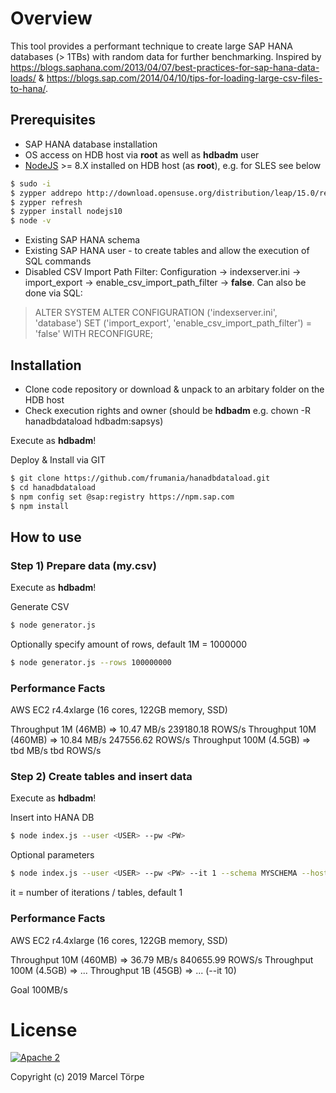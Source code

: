# Overview

This tool provides a performant technique to create large SAP HANA databases (> 1TBs) with random data for further benchmarking.
Inspired by https://blogs.saphana.com/2013/04/07/best-practices-for-sap-hana-data-loads/ & https://blogs.sap.com/2014/04/10/tips-for-loading-large-csv-files-to-hana/.

## Prerequisites

* SAP HANA database installation
* OS access on HDB host via **root** as well as **hdbadm** user
* [NodeJS](https://nodejs.org) >= 8.X installed on HDB host (as **root**), e.g. for SLES see below
```bash
$ sudo -i
$ zypper addrepo http://download.opensuse.org/distribution/leap/15.0/repo/oss/ node10
$ zypper refresh
$ zypper install nodejs10
$ node -v
```
* Existing SAP HANA schema
* Existing SAP HANA user - to create tables and allow the execution of SQL commands
* Disabled CSV Import Path Filter: Configuration -> indexserver.ini -> import_export -> enable_csv_import_path_filter -> **false**. Can also be done via SQL:
> ALTER SYSTEM
> ALTER CONFIGURATION ('indexserver.ini', 'database')
> SET ('import_export', 'enable_csv_import_path_filter') = 'false'
> WITH RECONFIGURE;

## Installation

* Clone code repository or download & unpack to an arbitary folder on the HDB host
* Check execution rights and owner (should be **hdbadm** e.g. chown -R hanadbdataload hdbadm:sapsys)

Execute as **hdbadm**!

Deploy & Install via GIT
```bash
$ git clone https://github.com/frumania/hanadbdataload.git
$ cd hanadbdataload
$ npm config set @sap:registry https://npm.sap.com
$ npm install
```

## How to use

### Step 1) Prepare data (my.csv)

Execute as **hdbadm**!

Generate CSV
```bash
$ node generator.js
```

Optionally specify amount of rows, default 1M = 1000000
```bash
$ node generator.js --rows 100000000
```

### Performance Facts

AWS EC2 r4.4xlarge (16 cores, 122GB memory, SSD)

Throughput 1M (46MB) => 10.47 MB/s 239180.18 ROWS/s
Throughput 10M (460MB) => 10.84 MB/s 247556.62 ROWS/s
Throughput 100M (4.5GB) => tbd MB/s tbd ROWS/s

### Step 2) Create tables and insert data

Execute as **hdbadm**!

Insert into HANA DB
```bash
$ node index.js --user <USER> --pw <PW>
```

Optional parameters
```bash
$ node index.js --user <USER> --pw <PW> --it 1 --schema MYSCHEMA --host localhost --port 30015 --db HDB --tablePrefix GEN
```

it = number of iterations / tables, default 1

### Performance Facts

AWS EC2 r4.4xlarge (16 cores, 122GB memory, SSD)

Throughput 10M (460MB) => 36.79 MB/s 840655.99 ROWS/s
Throughput 100M (4.5GB) => ...
Throughput 1B (45GB) => ... (--it 10)

Goal 100MB/s

# License

[![Apache 2](https://img.shields.io/badge/license-Apache%202-blue.svg)](./LICENSE.txt)

Copyright (c) 2019 Marcel Törpe
